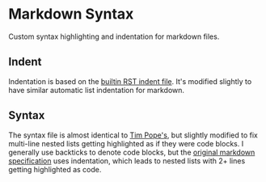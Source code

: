 # Markdown Syntax

Custom syntax highlighting and indentation for markdown files.

## Indent

Indentation is based on the [builtin RST indent
file](https://github.com/vim/vim/blob/master/runtime/indent/rst.vim). It's
modified slightly to have similar automatic list indentation for markdown.

## Syntax

The syntax file is almost identical to [Tim
Pope's](https://github.com/tpope/vim-markdown/blob/master/syntax/markdown.vim),
but slightly modified to fix multi-line nested lists getting highlighted as if
they were code blocks. I generally use backticks to denote code blocks, but the
[original markdown
specification](https://daringfireball.net/projects/markdown/syntax#precode) uses
indentation, which leads to nested lists with 2+ lines getting highlighted as
code.

